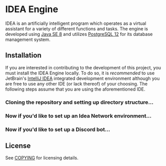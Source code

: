 # IDEA Engine #
IDEA is an artificially intelligent program which operates as a virtual assistant for a variety of different functions 
and tasks. The engine is developed using [Java SE 8](https://docs.oracle.com/javase/8/docs/) and utilizes 
[PostgreSQL 12](https://www.postgresql.org/docs/12/index.html) for its database management system.

## Installation ##
If you are interested in contributing to the development of this project, you must install the IDEA Engine locally. To
do so, it is _recommended_ to use JetBrain's [IntelliJ IDEA](https://www.jetbrains.com/idea/) integrated development
environment although you are free to use any other IDE (or lack thereof) of your choosing. The following steps assume
that you are using the aforementioned IDE.

### Cloning the repository and setting up directory structure... ###

### Now if you'd like to set up an Idea Network environment... ###

### Now if you'd like to set up a Discord bot...

## License ##
See [COPYING](COPYING) for licensing details.
